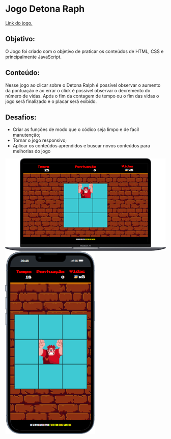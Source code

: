 <h1>Jogo Detona Raph</h1>
<a href="https://evertondossantos.github.io/detona_ralph_dio/">Link do jogo.</a>

<h2>Objetivo:</h2>
<p>
    O Jogo foi criado com o objetivo de praticar os conteúdos de HTML, CSS e principalmente JavaScript.
</p>

<h2>Conteúdo:</h2>
<p>
    Nesse jogo ao clicar sobre o Detona Ralph é possível observar o aumento da pontuação e ao errar o click é possivel observar o decremento do número de vidas. Após o fim da contagem de tempo ou o fim das vidas o jogo será finalizado e o placar será exibido.
</p>

<h2>Desafios:</h2>
<p>
    <ul>
        <li>Criar as funções de modo que o códico seja limpo e de facíl manutenção;</li>
        <li>Tornar o jogo responsivo;</li>
        <li>Aplicar os conteúdos aprendidos e buscar novos conteúdos para melhorias do jogo</li>
    </ul>
</p>

<div>
    <img src="./src/readme/Macbook-Air-evertondossantos.github.io.png" alt="" srcset="">
    <img src="./src/readme/iPhone-13-PRO-evertondossantos.github.io.png" alt="" srcset="">
</div>

